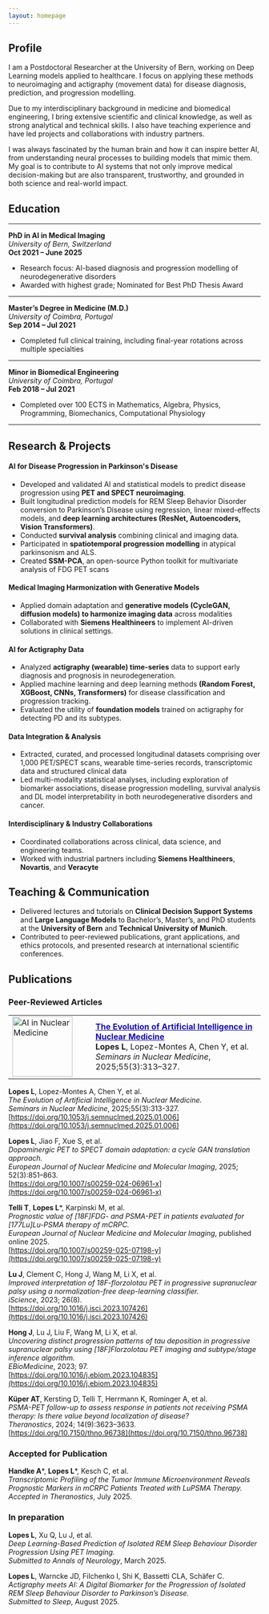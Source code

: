 ```yaml
---
layout: homepage
---
```


## Profile

I am a Postdoctoral Researcher at the University of Bern, working on Deep Learning models applied to healthcare. I focus on applying these methods to neuroimaging and actigraphy (movement data) for disease diagnosis, prediction, and progression modelling.

Due to my interdisciplinary background in medicine and biomedical engineering, I bring extensive scientific and clinical knowledge, as well as strong analytical and technical skills. I also have teaching experience and have led projects and collaborations with industry partners.

I was always fascinated by the human brain and how it can inspire better AI, from understanding neural processes to building models that mimic them. My goal is to contribute to AI systems that not only improve medical decision-making but are also transparent, trustworthy, and grounded in both science and real-world impact.

## Education

-------

**PhD in AI in Medical Imaging**  
*University of Bern, Switzerland*  
**Oct 2021 – June 2025**  
- Research focus: AI-based diagnosis and progression modelling of neurodegenerative disorders
- Awarded with highest grade; Nominated for Best PhD Thesis Award
  
-------

**Master’s Degree in Medicine (M.D.)**  
*University of Coimbra, Portugal*  
**Sep 2014 – Jul 2021**  
- Completed full clinical training, including final-year rotations across multiple specialties
  
-------

**Minor in Biomedical Engineering**  
*University of Coimbra, Portugal*  
**Feb 2018 – Jul 2021**  
- Completed over 100 ECTS in Mathematics, Algebra, Physics, Programming, Biomechanics, Computational Physiology
  
-------


## Research & Projects

#### AI for Disease Progression in Parkinson's Disease
- Developed and validated AI and statistical models to predict disease progression using **PET and SPECT neuroimaging**.
- Built longitudinal prediction models for REM Sleep Behavior Disorder conversion to Parkinson’s Disease using regression, linear mixed-effects models, and **deep learning architectures (ResNet, Autoencoders, Vision Transformers)**.
- Conducted **survival analysis** combining clinical and imaging data.
- Participated in **spatiotemporal progression modelling** in atypical parkinsonism and ALS.
- Created **SSM-PCA**, an open-source Python toolkit for multivariate analysis of FDG PET scans


#### Medical Imaging Harmonization with Generative Models
- Applied domain adaptation and **generative models (CycleGAN, diffusion models) to harmonize imaging data** across modalities
- Collaborated with **Siemens Healthineers** to implement AI-driven solutions in clinical settings.

#### AI for Actigraphy Data
- Analyzed **actigraphy (wearable) time-series** data to support early diagnosis and prognosis in neurodegeneration.
- Applied machine learning and deep learning methods **(Random Forest, XGBoost, CNNs, Transformers)** for disease classification and progression tracking.
- Evaluated the utility of **foundation models** trained on actigraphy for detecting PD and its subtypes.

#### Data Integration & Analysis
- Extracted, curated, and processed longitudinal datasets comprising over 1,000 PET/SPECT scans, wearable time-series records, transcriptomic data and structured clinical data
- Led multi-modality statistical analyses, including exploration of biomarker associations, disease progression modelling, survival analysis and DL model interpretability in both neurodegenerative disorders and cancer.
  
#### Interdisciplinary & Industry Collaborations
- Coordinated collaborations across clinical, data science, and engineering teams.
- Worked with industrial partners including **Siemens Healthineers**, **Novartis**, and **Veracyte**


## Teaching & Communication

- Delivered lectures and tutorials on **Clinical Decision Support Systems** and **Large Language Models** to Bachelor’s, Master’s, and PhD students at the **University of Bern** and **Technical University of Munich**.
- Contributed to peer-reviewed publications, grant applications, and ethics protocols, and presented research at international scientific conferences.


## Publications

### Peer-Reviewed Articles


<table>
  <tr>
    <td style="width: 150px; vertical-align: top;">
      <img src="assets/img/evolution_ai_nukmed_v2.png" alt="AI in Nuclear Medicine" width="120">
    </td>
    <td>
      <a href="https://doi.org/10.1053/j.semnuclmed.2025.01.006" style="color: #1a0dab;"><strong>The Evolution of Artificial Intelligence in Nuclear Medicine</strong></a><br>
      <strong>Lopes L</strong>, Lopez-Montes A, Chen Y, et al.<br>
      <em>Seminars in Nuclear Medicine</em>, 2025;55(3):313–327.
    </td>
  </tr>
</table>


**Lopes L**, Lopez-Montes A, Chen Y, et al.  
*The Evolution of Artificial Intelligence in Nuclear Medicine.*  
*Seminars in Nuclear Medicine*, 2025;55(3):313-327.  
[https://doi.org/10.1053/j.semnuclmed.2025.01.006](https://doi.org/10.1053/j.semnuclmed.2025.01.006)

**Lopes L**, Jiao F, Xue S, et al.  
*Dopaminergic PET to SPECT domain adaptation: a cycle GAN translation approach.*  
*European Journal of Nuclear Medicine and Molecular Imaging*, 2025; 52(3):851–863.  
[https://doi.org/10.1007/s00259-024-06961-x](https://doi.org/10.1007/s00259-024-06961-x)

**Telli T**, **Lopes L***, Karpinski M, et al.  
*Prognostic value of [18F]FDG- and PSMA-PET in patients evaluated for [177Lu]Lu-PSMA therapy of mCRPC.*  
*European Journal of Nuclear Medicine and Molecular Imaging*, published online 2025.  
[https://doi.org/10.1007/s00259-025-07198-y](https://doi.org/10.1007/s00259-025-07198-y)

**Lu J**, Clement C, Hong J, Wang M, Li X, et al.  
*Improved interpretation of 18F-florzolotau PET in progressive supranuclear palsy using a normalization-free deep-learning classifier.*  
*iScience*, 2023; 26(8).  
[https://doi.org/10.1016/j.isci.2023.107426](https://doi.org/10.1016/j.isci.2023.107426)

**Hong J**, Lu J, Liu F, Wang M, Li X, et al.  
*Uncovering distinct progression patterns of tau deposition in progressive supranuclear palsy using [18F]Florzolotau PET imaging and subtype/stage inference algorithm.*  
*EBioMedicine*, 2023; 97.  
[https://doi.org/10.1016/j.ebiom.2023.104835](https://doi.org/10.1016/j.ebiom.2023.104835)

**Küper AT**, Kersting D, Telli T, Herrmann K, Rominger A, et al.  
*PSMA-PET follow-up to assess response in patients not receiving PSMA therapy: Is there value beyond localization of disease?*  
*Theranostics*, 2024; 14(9):3623–3633.  
[https://doi.org/10.7150/thno.96738](https://doi.org/10.7150/thno.96738)

### Accepted for Publication

**Handke A***, **Lopes L***, Kesch C, et al.  
*Transcriptomic Profiling of the Tumor Immune Microenvironment Reveals Prognostic Markers in mCRPC Patients Treated with LuPSMA Therapy.*  
*Accepted in Theranostics*, July 2025.

### In preparation

**Lopes L**, Xu Q, Lu J, et al.  
*Deep Learning-Based Prediction of Isolated REM Sleep Behaviour Disorder Progression Using PET Imaging.*  
*Submitted to Annals of Neurology*, March 2025.

**Lopes L**, Warncke JD, Filchenko I, Shi K, Bassetti CLA, Schäfer C.  
*Actigraphy meets AI: A Digital Biomarker for the Progression of Isolated REM Sleep Behaviour Disorder to Parkinson’s Disease.*  
*Submitted to Sleep*, August 2025.
